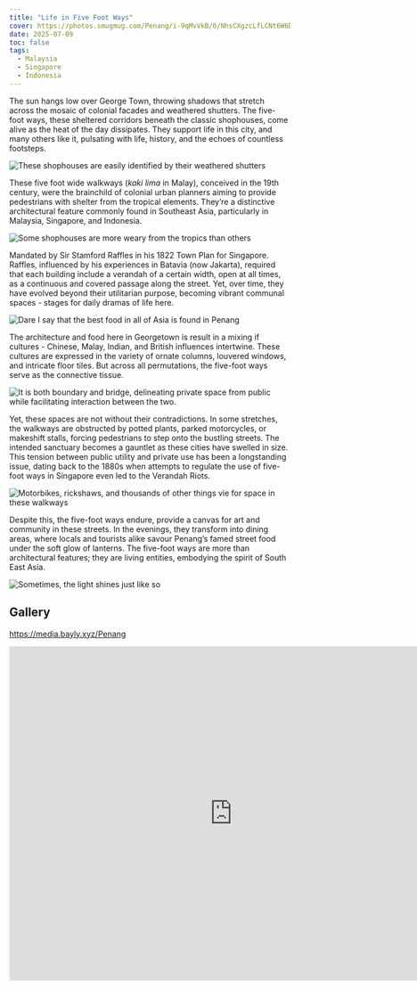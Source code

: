 ```yaml
---
title: "Life in Five Foot Ways"
cover: https://photos.smugmug.com/Penang/i-9qMvVkB/0/NhsCXgzcLfLCNt6W6D6JrMF2DZZd7bTLhcnCnS3zs/X4/DSC06060-Pano-X4.jpg
date: 2025-07-09
toc: false
tags:
  - Malaysia
  - Singapore
  - Indonesia
---
```


The sun hangs low over George Town, throwing shadows that stretch across the mosaic of colonial facades and weathered shutters. The five-foot ways, these sheltered corridors beneath the classic shophouses, come alive as the heat of the day dissipates. They support life in this city, and many others like it, pulsating with life, history, and the echoes of countless footsteps.

![These shophouses are easily identified by their weathered shutters](https://photos.smugmug.com/Penang/i-kr5Dnkw/0/KvCXLQW4GZNtBGNxBdxc2Q7fQ48mjRPsGDnbDHLR9/X3/DSC06063-X3.jpg)

These five foot wide walkways (_kaki lima_ in Malay), conceived in the 19th century, were the brainchild of colonial urban planners aiming to provide pedestrians with shelter from the tropical elements. They’re a distinctive architectural feature commonly found in Southeast Asia, particularly in Malaysia, Singapore, and Indonesia.

![Some shophouses are more weary from the tropics than others](https://photos.smugmug.com/Penang/i-K6WzpqG/0/Lq6DdQ5xxFCFt8kBG9hhKshHJ5MTMgfDRvTBxjbgP/X3/DSC06088-X3.jpg)

Mandated by Sir Stamford Raffles in his 1822 Town Plan for Singapore. Raffles, influenced by his experiences in Batavia (now Jakarta), required that each building include a verandah of a certain width, open at all times, as a continuous and covered passage along the street. Yet, over time, they have evolved beyond their utilitarian purpose, becoming vibrant communal spaces - stages for daily dramas of life here.

![Dare I say that the best food in all of Asia is found in Penang](https://photos.smugmug.com/Penang/i-NhqrW53/0/NPHhjKTdSxktj8WVNz9gbKF45cJ3XgzJ6rsqXQp2p/X3/DSC06069-X3.jpg)

The architecture and food here in Georgetown is result in a mixing if cultures - Chinese, Malay, Indian, and British influences intertwine. These cultures are expressed in the variety of ornate columns, louvered windows, and intricate floor tiles. But across all permutations, the five-foot ways serve as the connective tissue.

![It is both boundary and bridge, delineating private space from public while facilitating interaction between the two.](https://photos.smugmug.com/Penang/i-qSx7X4r/0/L6CF8M82grXtK94Xhfq3bpjSnTK9cKxnJWWpgGTgb/X3/DSC06053-X3.jpg)

Yet, these spaces are not without their contradictions. In some stretches, the walkways are obstructed by potted plants, parked motorcycles, or makeshift stalls, forcing pedestrians to step onto the bustling streets. The intended sanctuary becomes a gauntlet as these cities have swelled in size. This tension between public utility and private use has been a longstanding issue, dating back to the 1880s when attempts to regulate the use of five-foot ways in Singapore even led to the Verandah Riots.

![Motorbikes, rickshaws, and thousands of other things vie for space in these walkways](https://photos.smugmug.com/Penang/i-ZpP2mp3/0/LSkwpBXk68rbRpcDHT6TRc9r8T83S8cFzDcDsb7Xf/X3/DSC06048-X3.jpg)

Despite this, the five-foot ways endure, provide a canvas for art and community in these streets. In the evenings, they transform into dining areas, where locals and tourists alike savour Penang’s famed street food under the soft glow of lanterns. The five-foot ways are more than architectural features; they are living entities, embodying the spirit of South East Asia.

![Sometimes, the light shines just like so](https://photos.smugmug.com/Penang/i-bqGvJvc/0/KnCr6XxqMqBFTtmbxcWqzzfTmFdTpMc7bw3zsvnfj/X3/DSC06073-X3.jpg)

## Gallery

https://media.bayly.xyz/Penang

<iframe src="https://media.bayly.xyz/frame/slideshow?key=dXsgSF&speed=3&transition=fade&autoStart=1&captions=0&navigation=0&playButton=0&randomize=0&transitionSpeed=2" width="800" height="600" frameborder="no" scrolling="no"></iframe>
